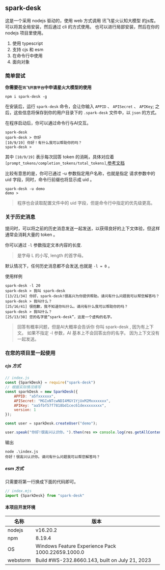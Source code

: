## spark-desk

这是一个采用 nodejs 驱动的，使用 web 方式调用 讯飞星火认知大模型 的js库。
可以将其全局安装，然后通过 cli 的方式使用。
也可以进行局部安装，然后在你的 nodejs 项目里使用。

1. 使用 typescript
2. 支持 cjs 和 esm
3. 在命令行中使用
4. 面向对象

### 简单尝试

**你需要在`讯飞开放平台`中申请星火大模型的使用**

```shell
npm i spark-desk -g
```

在安装后，运行 `spark-desk` 命令，会让你输入 `APPID` 、 `APISecret` 、 `APIKey`;
之后，这些信息将保存到你的用户目录下的 `.spark-desk` 文件中，以 `json` 的方式。

在程序启动后，你可以通过命令行与AI交互。

```shell
spark-desk                  
spark-desk > 你好
[10/9/19] 你好！有什么我可以帮助你的吗？
spark-desk >
```

其中 `[10/9/19]` 表示每次回答 token
的消耗，具体对应着 `[prompt_tokens/completion_tokens/total_tokens]`,[参考文档](https://www.xfyun.cn/doc/spark/Web.html#_1-%E6%8E%A5%E5%8F%A3%E8%AF%B4%E6%98%8E)

比较有意思的是，你可已通过 -u 参数指定用户名称，也就是指定 请求参数中的 uid 字段，同时，命令行前缀也将显示成 uid 。

```shell
spark-desk -u demo
demo > 
```

> 程序也会读取配置文件中的 uid 字段，但是命令行中指定的优先级更高。

### 关于历史消息

提问时，可以将之前的历史消息发送一起发送，以获得良好的上下文体验，但这样通常会消耗大量的 token 。

你可以通过 `-l` 参数指定文本内容的长度.
> 是字母 L 的小写, length 的首字母。

默认情况下，任何历史消息都不会发送,也就是 `-l = 0` 。

使用样例

```shell
spark-desk -l 20
spark-desk > 我叫 spark-desk
[13/21/34] 你好，spark-desk!很高兴为你提供帮助。请问有什么问题我可以帮您解答吗？
spark-desk > 我叫什么？
[25/16/41] 很抱歉，我不知道你叫什么。请问有什么我可以帮助你的吗？
spark-desk > 我叫什么？
[25/13/38] 您的名字是“spark-desk”，这是一个虚构的名字。
```

> 回答有概率问题，但是AI大概率会告诉你 你叫 spark-desk , 因为有上下文。
> 如果不指定 -l 参数，AI 基本上不会回答出你的名字。 因为上下文没有一起发送。

### 在您的项目里一起使用

##### cjs 方式

```js
// index.js
const {SparkDesk} = require("spark-desk")
// 根据实际情况填写
const sparkDesk = new SparkDesk({
    APPID: "a5fxxxxxx",
    APISecret: "MGIxNTcwNDI4MGY1YjUxM2Mxxxxxxx",
    APIKey: "aa5fbf57f7818bd1cec61dexxxxxxxx",
    version: 1
});

const user = sparkDesk.createUser("demo");

user.speak("你好!很高兴认识你。").then(res => console.log(res.getAllContent()))
```

输出

```shell
node .\index.js
你好！很高兴认识你。请问有什么问题我可以帮您解答吗？
```

##### esm 方式

只需要将第一行换成下面的代码即可。

```js
// index.mjs
import {SparkDesk} from "spark-desk"
```

#### 本项目开发环境

| 名称       | 版本                                                |
|----------|---------------------------------------------------|
| nodejs   | v16.20.2                                          |
| npm      | 8.19.4                                            |
| OS       | Windows Feature Experience Pack 1000.22659.1000.0 |
| webstorm | Build #WS-232.8660.143, built on July 21, 2023    |





